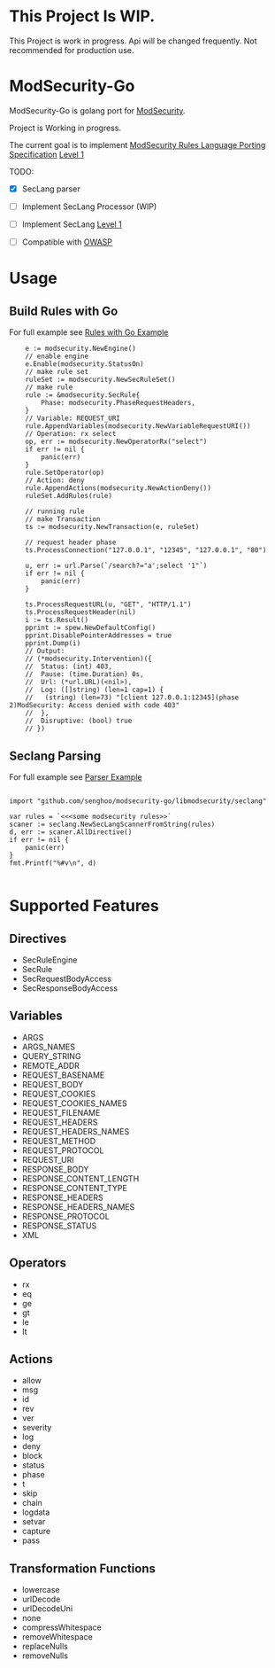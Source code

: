 # This Project Is WIP.

This Project is work in progress. Api will be changed frequently. Not recommended for production use.

# ModSecurity-Go
ModSecurity-Go is golang port for [ModSecurity](https://github.com/SpiderLabs/ModSecurity).

Project is Working in progress.

The current goal is to implement [ModSecurity Rules Language Porting Specification](https://github.com/SpiderLabs/ModSecurity/wiki/ModSecurity-Rules-Language-Porting-Specification) [Level 1](https://github.com/SpiderLabs/ModSecurity/wiki/ModSecurity-Rules-Language-Porting-Specification#level-1-core-features)

TODO:

- [x] SecLang parser
- [ ] Implement SecLang Processor (WIP)
- [ ] Implement SecLang [Level 1](https://github.com/SpiderLabs/ModSecurity/wiki/ModSecurity-Rules-Language-Porting-Specification#level-1-core-features)
- [ ] Compatible with [OWASP](https://github.com/SpiderLabs/owasp-modsecurity-crs)


# Usage 

## Build Rules with Go

For full example see [Rules with Go Example](https://github.com/senghoo/modsecurity-go/blob/master/examples/rule_from_go_test.go)

```
	e := modsecurity.NewEngine()
	// enable engine
	e.Enable(modsecurity.StatusOn)
	// make rule set
	ruleSet := modsecurity.NewSecRuleSet()
	// make rule
	rule := &modsecurity.SecRule{
		Phase: modsecurity.PhaseRequestHeaders,
	}
	// Variable: REQUEST_URI
	rule.AppendVariables(modsecurity.NewVariableRequestURI())
	// Operation: rx select
	op, err := modsecurity.NewOperatorRx("select")
	if err != nil {
		panic(err)
	}
	rule.SetOperator(op)
	// Action: deny
	rule.AppendActions(modsecurity.NewActionDeny())
	ruleSet.AddRules(rule)

	// running rule
	// make Transaction
	ts := modsecurity.NewTransaction(e, ruleSet)

	// request header phase
	ts.ProcessConnection("127.0.0.1", "12345", "127.0.0.1", "80")

	u, err := url.Parse(`/search?="a';select '1"`)
	if err != nil {
		panic(err)
	}

	ts.ProcessRequestURL(u, "GET", "HTTP/1.1")
	ts.ProcessRequestHeader(nil)
	i := ts.Result()
	pprint := spew.NewDefaultConfig()
	pprint.DisablePointerAddresses = true
	pprint.Dump(i)
	// Output:
	// (*modsecurity.Intervention)({
	//  Status: (int) 403,
	//  Pause: (time.Duration) 0s,
	//  Url: (*url.URL)(<nil>),
	//  Log: ([]string) (len=1 cap=1) {
	//   (string) (len=73) "[client 127.0.0.1:12345](phase 2)ModSecurity: Access denied with code 403"
	//  },
	//  Disruptive: (bool) true
	// })
```

## Seclang Parsing

For full example see [Parser Example](https://github.com/senghoo/modsecurity-go/blob/master/examples/parsing.go)

```

import "github.com/senghoo/modsecurity-go/libmodsecurity/seclang"

var rules = `<<<some modsecurity rules>>`
scaner := seclang.NewSecLangScannerFromString(rules)
d, err := scaner.AllDirective()
if err != nil {
	panic(err)
}
fmt.Printf("%#v\n", d)
    
```

# Supported Features

## Directives

* SecRuleEngine
* SecRule
* SecRequestBodyAccess
* SecResponseBodyAccess

## Variables

* ARGS
* ARGS_NAMES
* QUERY_STRING
* REMOTE_ADDR
* REQUEST_BASENAME
* REQUEST_BODY
* REQUEST_COOKIES
* REQUEST_COOKIES_NAMES
* REQUEST_FILENAME
* REQUEST_HEADERS
* REQUEST_HEADERS_NAMES
* REQUEST_METHOD
* REQUEST_PROTOCOL
* REQUEST_URI
* RESPONSE_BODY
* RESPONSE_CONTENT_LENGTH
* RESPONSE_CONTENT_TYPE
* RESPONSE_HEADERS
* RESPONSE_HEADERS_NAMES
* RESPONSE_PROTOCOL
* RESPONSE_STATUS
* XML

## Operators

* rx
* eq
* ge
* gt
* le
* lt

## Actions

* allow
* msg
* id
* rev
* ver
* severity
* log
* deny
* block
* status
* phase
* t
* skip
* chain
* logdata
* setvar
* capture
* pass

## Transformation Functions

* lowercase
* urlDecode
* urlDecodeUni
* none
* compressWhitespace
* removeWhitespace
* replaceNulls
* removeNulls
